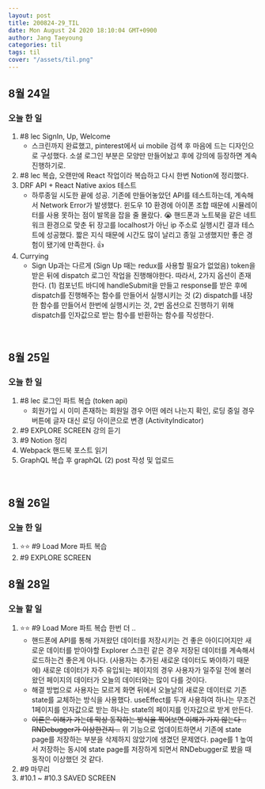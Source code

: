 ```yaml
---
layout: post
title: 200824-29_TIL
date: Mon August 24 2020 18:10:04 GMT+0900
author: Jang Taeyoung
categories: til
tags: til
cover: "/assets/til.png"
---
```


## 8월 24일

### 오늘 한 일

1. #8 lec SignIn, Up, Welcome
   - 스크린까지 완료했고, pinterest에서 ui mobile 검색 후 마음에 드는 디자인으로 구성했다. 소셜 로그인 부분은 모양만 만들어놨고 후에 강의에 등장하면 계속 진행하기로.
2. #8 lec 복습, 오랜만에 React 작업이라 복습하고 다시 한번 Notion에 정리했다.
3. DRF API + React Native axios 테스트
   - 하루종일 시도한 끝에 성공. 기존에 만들어놓았던 API를 테스트하는데, 계속해서 Network Error가 발생했다. 윈도우 10 환경에 아이폰 조합 때문에 시뮬레이터를 사용 못하는 점이 발목을 잡을 줄 몰랐다. 😭 핸드폰과 노트북을 같은 네트워크 환경으로 맞춘 뒤 장고를 localhost가 아닌 ip 주소로 실행시킨 결과 테스트에 성공했다. 짧은 지식 때문에 시간도 많이 날리고 종일 고생했지만 좋은 경험이 됐기에 만족한다. 👍
4. Currying
   - Sign Up과는 다르게 (Sign Up 때는 redux를 사용할 필요가 없었음) token을 받은 뒤에 dispatch 로그인 작업을 진행해야한다. 따라서, 2가지 옵션이 존재한다. (1) 컴포넌트 바디에 handleSubmit을 만들고 response를 받은 후에 dispatch를 진행해주는 함수를 만들어서 실행시키는 것 (2) dispatch를 내장한 함수를 만들어서 한번에 실행시키는 것, 2번 옵션으로 진행하기 위해 dispatch를 인자값으로 받는 함수를 반환하는 함수를 작성한다.

<br />

## 8월 25일

### 오늘 한 일

1. #8 lec 로그인 파트 복습 (token api)
   - 회원가입 시 이미 존재하는 회원일 경우 어떤 에러 나는지 확인, 로딩 중일 경우 버튼에 글자 대신 로딩 아이콘으로 변경 (ActivityIndicator)
2. #9 EXPLORE SCREEN 강의 듣기
3. #9 Notion 정리
4. Webpack 핸드북 포스트 읽기
5. GraphQL 복습 후 graphQL (2) post 작성 및 업로드

<br />

## 8월 26일

### 오늘 한 일

1. ⭐⭐ #9 Load More 파트 복습
2. #9 EXPLORE SCREEN

## 8월 28일

### 오늘 할 일

1. ⭐⭐ #9 Load More 파트 복습 한번 더 ..
   - 핸드폰에 API를 통해 가져왔던 데이터를 저장시키는 건 좋은 아이디어지만 새로운 데이터를 받아야할 Explorer 스크린 같은 경우 저장된 데이터를 계속해서 로드하는건 좋은게 아니다. (사용자는 추가된 새로운 데이터도 봐야하기 때문에) 새로운 데이터가 자주 유입되는 페이지의 경우 사용자가 일주일 전에 불러왔던 페이지의 데이터가 오늘의 데이터와는 많이 다를 것이다.
   - 해결 방법으로 사용자는 모르게 화면 뒤에서 오늘날의 새로운 데이터로 기존 state를 교체하는 방식을 사용했다. useEffect를 두개 사용하여 하나는 무조건 1페이지를 인자값으로 받는 하나는 state의 페이지를 인자값으로 받게 만든다.
   - ~~이론은 이해가 가는데 막상 동작하는 방식을 찍어보면 이해가 가지 않는다 .. RNDebugger가 이상한건지 ..~~ 위 기능으로 업데이트하면서 기존에 state page를 저장하는 부분을 삭제하지 않았기에 생겼던 문제였다. page를 1 높여서 저장하는 동시에 state page를 저장하게 되면서 RNDebugger로 봤을 때 동작이 이상했던 것 같다.
2. #9 마무리
3. #10.1 ~ #10.3 SAVED SCREEN
